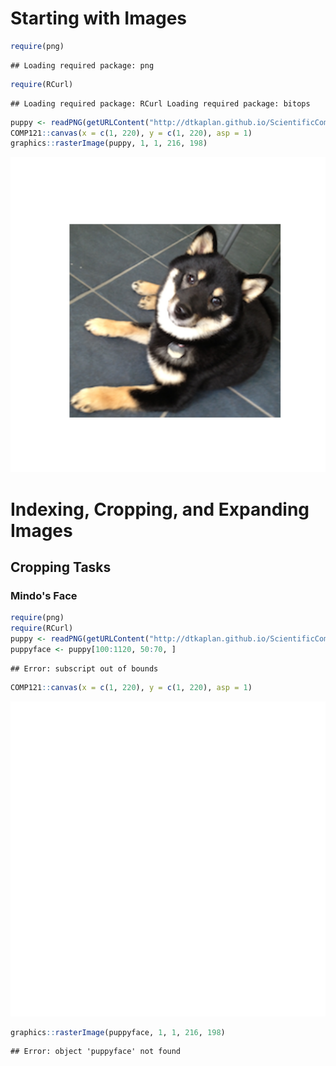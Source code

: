 Starting with Images
==================================

```r
require(png)
```

```
## Loading required package: png
```

```r
require(RCurl)
```

```
## Loading required package: RCurl Loading required package: bitops
```

```r
puppy <- readPNG(getURLContent("http://dtkaplan.github.io/ScientificComputing/Resources/Images/mindo.png"))
COMP121::canvas(x = c(1, 220), y = c(1, 220), asp = 1)
graphics::rasterImage(puppy, 1, 1, 216, 198)
```

![plot of chunk unnamed-chunk-1](figure/unnamed-chunk-1.png) 

# Indexing, Cropping, and Expanding Images

## Cropping Tasks

### Mindo's Face

```r
require(png)
require(RCurl)
puppy <- readPNG(getURLContent("http://dtkaplan.github.io/ScientificComputing/Resources/Images/mindo.png"))
puppyface <- puppy[100:1120, 50:70, ]
```

```
## Error: subscript out of bounds
```

```r
COMP121::canvas(x = c(1, 220), y = c(1, 220), asp = 1)
```

![plot of chunk unnamed-chunk-2](figure/unnamed-chunk-2.png) 

```r
graphics::rasterImage(puppyface, 1, 1, 216, 198)
```

```
## Error: object 'puppyface' not found
```

